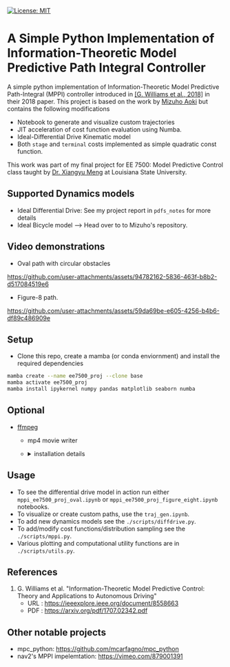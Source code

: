 [![License: MIT](https://img.shields.io/badge/License-MIT-blue.svg)](https://opensource.org/licenses/MIT)

# A Simple Python Implementation of Information-Theoretic Model Predictive Path Integral Controller

A simple python implementation of Information-Theoretic Model Predictive Path-Integral (MPPI) controller introduced in [[G. Williams et al., 2018]](#references) in their 2018 paper. This project is based on the work by [Mizuho Aoki](https://mizuhoaoki.github.io/) but contains the following modifications

* Notebook to generate and visualize custom trajectories
* JIT acceleration of cost function evaluation using Numba.
* Ideal-Differential Drive Kinematic model
* Both ```stage``` and ```terminal``` costs implemented as simple quadratic const function.

This work was part of my final project for EE 7500: Model Predictive Control class taught by [Dr. Xiangyu Meng](https://sites.google.com/view/xmeng/home?authuser=0) at Louisiana State University.

## Supported Dynamics models

* Ideal Differential Drive: See my project report in ```pdfs_notes``` for more details
* Ideal Bicycle model --> Head over to to Mizuho's repository.

## Video demonstrations

* Oval path with circular obstacles

https://github.com/user-attachments/assets/94782162-5836-463f-b8b2-d517084519e6

* Figure-8 path.

https://github.com/user-attachments/assets/59da69be-e605-4256-b4b6-df89c486909e

## Setup

* Clone this repo, create a mamba (or conda enviornment) and install the required dependencies

```bash
mamba create --name ee7500_proj --clone base
mamba activate ee7500_proj
mamba install ipykernel numpy pandas matplotlib seaborn numba
```

## Optional

* [ffmpeg](https://ffmpeg.org/)
  * mp4 movie writer
  * <details>
    <summary>installation details</summary>

    * For Ubuntu Users
      * `sudo apt-get update`
      * `sudo apt-get -y install ffmpeg`
    * For Windows Users
      * Install [scoop](https://scoop.sh/)
      * `scoop install ffmpeg`
    * For macOS Users
      * Install [homebrew](https://brew.sh/)
      * `brew install ffmpeg`
    * Check the official website if necessary
      * https://ffmpeg.org/
    </details>

## Usage

* To see the differential drive model in action run either ```mppi_ee7500_proj_oval.ipynb``` or ```mppi_ee7500_proj_figure_eight.ipynb``` notebooks.
* To visualize or create custom paths, use the ```traj_gen.ipynb```.
* To add new dynamics models see the ```./scripts/diffdrive.py```.
* To add/modify cost functions/distribution sampling see the ```./scripts/mppi.py```.
* Various plotting and computational utility functions are in ```./scripts/utils.py```.


## References
1. G. Williams et al. "Information-Theoretic Model Predictive Control: Theory and Applications to Autonomous Driving" 
    * URL : https://ieeexplore.ieee.org/document/8558663
    * PDF : https://arxiv.org/pdf/1707.02342.pdf

## Other notable projects
* mpc_python: https://github.com/mcarfagno/mpc_python
* nav2's MPPI impelemtation: https://vimeo.com/879001391
